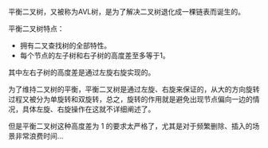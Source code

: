 平衡二叉树，又被称为AVL树，是为了解决二叉树退化成一棵链表而诞生的。

平衡二叉树特点：

- 拥有二叉查找树的全部特性。
- 每个节点的左子树和右子树的高度差至多等于1。

其中左右子树的高度差是通过左旋右旋实现的。

为了维持二叉树的平衡，平衡二叉树是通过左旋、右旋来保证的，从大的方向旋转过程又被分为单旋转和双旋转，总之，旋转的作用就是避免出现节点偏向一边的情况，具体左旋、右旋操作在这就不详细阐述了。

但是平衡二叉树这种高度差为 1 的要求太严格了，尤其是对于频繁删除、插入的场景非常浪费时间...